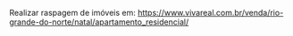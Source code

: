 Realizar raspagem de imóveis em: https://www.vivareal.com.br/venda/rio-grande-do-norte/natal/apartamento_residencial/